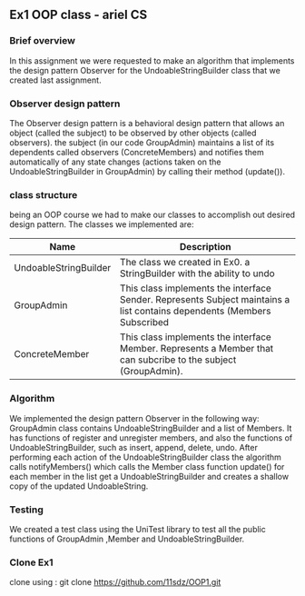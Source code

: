 ## Ex1 OOP class - ariel CS

### Brief overview
In this assignment we were requested to make an algorithm that implements the design pattern
Observer for the UndoableStringBuilder class that we created last assignment.

### Observer design pattern
The Observer design pattern is a behavioral design pattern that allows an object (called the subject)
to be observed by other objects (called observers). the subject (in our code GroupAdmin) maintains a list of its dependents called observers (ConcreteMembers) and notifies them automatically of any state changes (actions taken on the UndoableStringBuilder in GroupAdmin) by calling their method (update()).

### class structure
being an OOP course we had to make our classes to accomplish out desired design pattern. The classes we implemented are:

| Name                  | Description                                                                                                        |
|-----------------------|--------------------------------------------------------------------------------------------------------------------|
| UndoableStringBuilder | The class we created in Ex0. a StringBuilder with the ability to undo                                       |
| GroupAdmin            | This class implements the interface Sender. Represents Subject maintains a list contains dependents (Members Subscribed |
| ConcreteMember        | This class implements the interface Member. Represents a Member that can subcribe to the subject (GroupAdmin).    |

### Algorithm
We implemented the design pattern Observer in the following way: 
GroupAdmin class contains UndoableStringBuilder and a list of Members. It has functions of register and unregister
members, and also the functions of UndoableStringBuilder, such as insert, append, delete, undo.
After performing each action of the UndoableStringBuilder class the algorithm calls notifyMembers()
which calls the Member class function update() for each member in the list get a UndoableStringBuilder and creates 
a shallow copy of the updated UndoableString.

### Testing
We created a test class using the UniTest library to test all the public functions of GroupAdmin ,Member and UndoableStringBuilder.

### Clone Ex1
 clone using :
    git clone https://github.com/11sdz/OOP1.git
  
